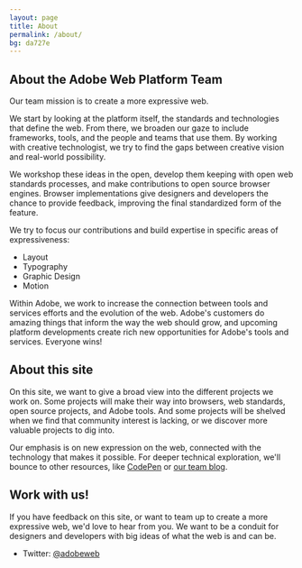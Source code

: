 ```yaml
---
layout: page
title: About
permalink: /about/
bg: da727e
---
```


## About the Adobe Web Platform Team
Our team mission is to create a more expressive web. 

We start by looking at the platform itself, the standards and technologies that define the web. From there, we broaden our gaze to include frameworks, tools, and the people and teams that use them. By working with creative technologist, we try to find the gaps between creative vision and real-world possibility. 

We workshop these ideas in the open, develop them keeping with open web standards processes, and make contributions to open source browser engines. Browser implementations give designers and developers the chance to provide feedback, improving the final standardized form of the feature. 

We try to focus our contributions and build expertise in specific areas of expressiveness:
  * Layout
  * Typography
  * Graphic Design
  * Motion

Within Adobe, we work to increase the connection between tools and services efforts and the evolution of the web. Adobe's customers do amazing things that inform the way the web should grow, and upcoming platform developments create rich new opportunities for Adobe's tools and services. Everyone wins!

## About this site
On this site, we want to give a broad view into the different projects we work on. Some projects will make their way into browsers, web standards, open source projects, and Adobe tools. And some projects will be shelved when we find that community interest is lacking, or we discover more valuable projects to dig into.

Our emphasis is on new expression on the web, connected with the technology that makes it possible. For deeper technical exploration, we'll bounce to other resources, like [CodePen](http://codepen.io/) or [our team blog](http://blogs.adobe.com/webplatform/).

## Work with us!
If you have feedback on this site, or want to team up to create a more expressive web, we'd love to hear from you. We want to be a conduit for designers and developers with big ideas of what the web is and can be.

  * Twitter: [@adobeweb](http://twitter.com/adobeweb/)
